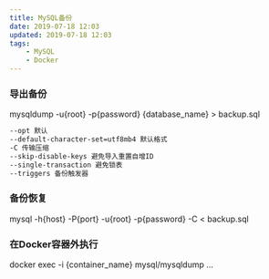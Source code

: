 ```yaml
---
title: MySQL备份
date: 2019-07-18 12:03
updated: 2019-07-18 12:03
tags:
    - MySQL
    - Docker
---
```

### 导出备份
mysqldump -u{root} -p{password} {database_name} > backup.sql
```sh
--opt 默认
--default-character-set=utf8mb4 默认格式
-C 传输压缩
--skip-disable-keys 避免导入重置自增ID
--single-transaction 避免锁表
--triggers 备份触发器
```

### 备份恢复
mysql -h{host} -P{port} -u{root} -p{password} -C < backup.sql

### 在Docker容器外执行
docker exec -i {container_name} mysql/mysqldump ...
